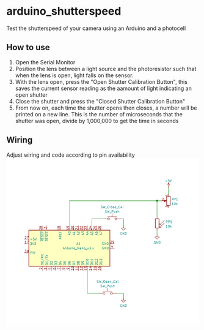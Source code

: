 # arduino_shutterspeed
Test the shutterspeed of your camera using an Arduino and a photocell

## How to use
1. Open the Serial Monitor
2. Position the lens between a light source and the photoresistor such that when the lens is open, light falls on the sensor.
3. With the lens open, press the "Open Shutter Calibration Button", this saves the current sensor reading as the aamount of light indicating an open shutter
4. Close the shutter and press the "Closed Shutter Calibration Button"
5. From now on, each time the shutter opens then closes, a number will be printed on a new line. This is the number of microseconds that the shutter was open, divide by 1,000,000 to get the time in seconds

## Wiring
Adjust wiring and code according to pin availability
![Schematic](docs/wiring.png)
